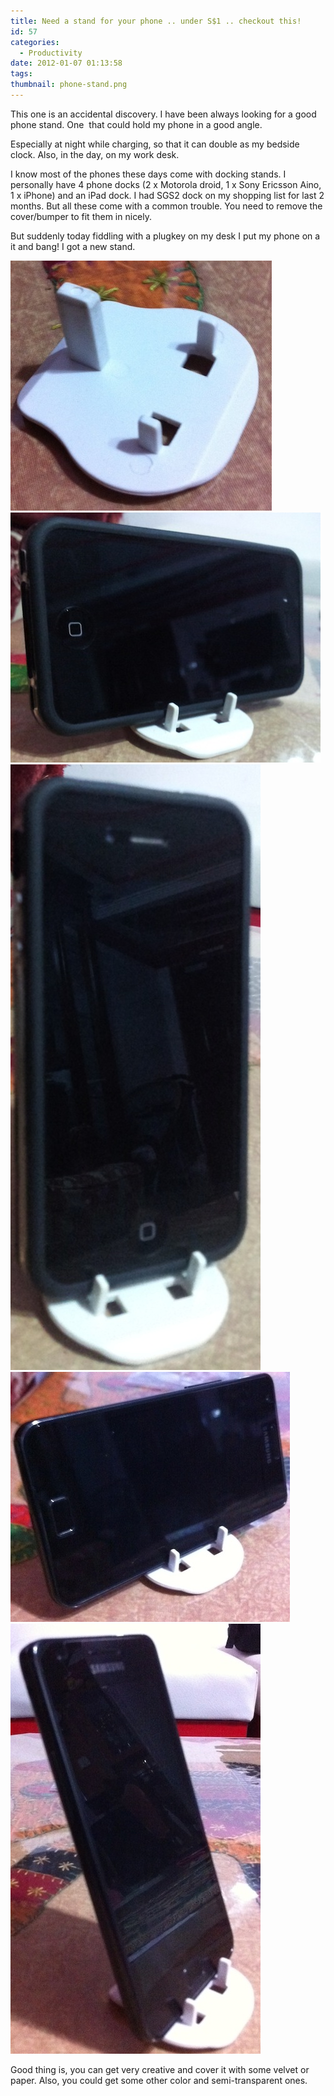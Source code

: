 ```yaml
---
title: Need a stand for your phone .. under S$1 .. checkout this!
id: 57
categories:
  - Productivity
date: 2012-01-07 01:13:58
tags:
thumbnail: phone-stand.png
---
```


This one is an accidental discovery. I have been always looking for a good phone stand. One  that could hold my phone in a good angle.

<!--more-->

Especially at night while charging, so that it can double as my bedside clock. Also, in the day, on my work desk.

I know most of the phones these days come with docking stands. I personally have 4 phone docks (2 x Motorola droid, 1 x Sony Ericsson Aino, 1 x iPhone) and an iPad dock. I had SGS2 dock on my shopping list for last 2 months. But all these come with a common trouble. You need to remove the cover/bumper to fit them in nicely.

But suddenly today fiddling with a plugkey on my desk I put my phone on a it and bang! I got a new stand.

![type-banner](plugkey-stand-plugkey1.jpg "Plugkey Stand: Plug key")
![type-banner](plugkey-stand-iphone-horizontal1.jpg "Plugkey Stand: iPhone Horizontal")
![type-banner](plugkey-stand-iphone-vertical1.jpg "Plugkey Stand: iPhone Vertical")
![type-banner](plugkey-stand-sgs2-horizontal1.jpg "Plugkey Stand: GSII Horizontal")
![type-banner](plugkey-stand-sgs2-vertical1.jpg "Plugkey Stand: GSII Vertical")

Good thing is, you can get very creative and cover it with some velvet or paper. Also, you could get some other color and semi-transparent ones.
